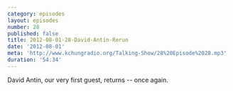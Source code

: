 ```yaml
---
category: episodes
layout: episodes
number: 28
published: false
title: 2012-08-01-28-David-Antin-Rerun
date: '2012-08-01'
meta: 'http://www.kchungradio.org/Talking-Show/28%20Episode%2028.mp3'
duration: '54:34'
---
```

David Antin, our very first guest, returns -- once again.